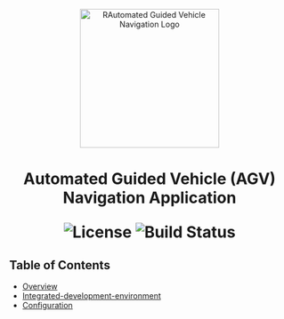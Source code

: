 <p align="center">
  <img src="" alt="RAutomated Guided Vehicle Navigation Logo" width="250">
</p>

<h1 align="center"> Automated Guided Vehicle (AGV) Navigation Application </h>

<p align="center">
  <img alt="License" src="https://img.shields.io/badge/license-Apache%202.0-blue.svg">
  <img alt="Build Status" src="https://img.shields.io/badge/build-passing-teal.svg">
</p>

## Table of Contents

- [Overview](#overview)
- [Integrated-development-environment](#integrated-development-environment)
- [Configuration](#configuration)